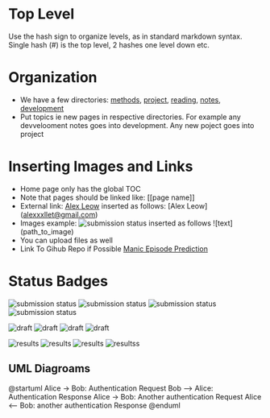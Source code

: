 # Top Level

Use the hash sign to organize levels, as in standard markdown syntax.
Single hash (#) is the top level, 2 hashes one level down etc.

# Organization

+ We have a few directories: [methods](http://34.66.189.202:4567/gollum/overview/methods/), [project](http://34.66.189.202:4567/gollum/overview/project/), [reading](http://34.66.189.202:4567/gollum/overview/reading/), [notes](http://34.66.189.202:4567/gollum/overview/notes/), [development](http://34.66.189.202:4567/gollum/overview/development/)
+ Put topics ie new pages in respective directories. For example any devvelooment notes goes into development. Any new poject goes into project

# Inserting Images and Links

+ Home page only has the global TOC
+ Note that pages should be linked like: \[\[page name\]\]
+ External link:  [Alex Leow](alexxxllet@gmail.com) inserted as follows: \[Alex Leow\]\(alexxxllet@gmail.com\)
+ Images example: ![submission status](https://img.shields.io/badge/submission%20status-under%20review-green) inserted as follows \!\[text\]\(path_to_image\)
+ You can upload files as well
+ Link To Gihub Repo if Possible  [Manic Episode Prediction](https://github.com/zeroknowledgediscovery/pub_manic_)

# Status Badges
![submission status](https://img.shields.io/badge/submission%20status-under%20review-green)
![submission status](https://img.shields.io/badge/submission%20status-submitted-yellow)
![submission status](https://img.shields.io/badge/submission%20status-preparation-orange)
![submission status](https://img.shields.io/badge/submission%20status-preparation-lightgrey)

![draft](https://img.shields.io/badge/draft%20status-complete-green)
![draft](https://img.shields.io/badge/draft%20status-preparation-yellow)
![draft](https://img.shields.io/badge/draft%20status-preparation-orange)
![draft](https://img.shields.io/badge/draft%20status-preparation-lightgrey)

![results](https://img.shields.io/badge/draft%20status-complete-green)
![results](https://img.shields.io/badge/draft%20status-preparation-yellow)
![results](https://img.shields.io/badge/draft%20status-preparation-orange)
![resultss](https://img.shields.io/badge/draft%20status-preparation-lightgrey)


## UML Diagroams

@startuml
Alice -> Bob: Authentication Request
Bob --> Alice: Authentication Response
Alice -> Bob: Another authentication Request
Alice <-- Bob: another authentication Response
@enduml
